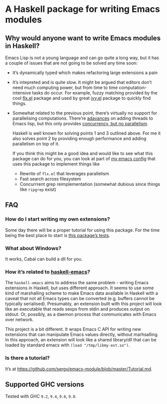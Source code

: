 # A Haskell package for writing Emacs modules

## Why would anyone want to write Emacs modules in Haskell?
Emacs Lisp is not a young language and can go quite a long way, but
it has a couple of issues that are not going to be solved any time soon:

- It’s dynamically typed which makes refactoring large extensions a pain
- It’s intepreted and is quite slow. It might be argued that editors don’t
  need much computing power, but from time to time computation-intensive
  tasks do occur. For example, fuzzy matching provided by the cool
  [flx.el](https://github.com/lewang/flx) package and used by great
  [ivy.el](https://github.com/abo-abo/swiper) package to quickly find things.
- Somewhat related to the previous point, there’s virtually no support
  for parallelising computations. There’re [adavances](https://www.gnu.org/software/emacs/draft/manual/html_node/elisp/Threads.html) on adding threads
  to Emacs lisp, but this only provides [concurrency, but no parallelism](https://stackoverflow.com/questions/1050222/what-is-the-difference-between-concurrency-and-parallelism).

  Haskell is well known for solving points 1 and 3 outlined above.
  For me it also solves point 2 by providing enough performance and adding
  parallelism on top of it.

  If you think this might be a good idea and would like to see what
  this package can do for you, you can look at part of
  [my emacs config](https://github.com/sergv/emacs-native/tree/master/lib/Emacs)
  that uses this package to implement things like

  + Rewrite of `flx.el` that leverages parallelism
  + Fast search across filesystem
  + Concurrrent grep reimplementation (somewhat dubious since things like `ripgrep` exist)

## FAQ
### How do I start writing my own extensions?
Some day there will be a proper tutorial for using this package.
For the time being the best place to start is
[this package’s tests](https://github.com/sergv/emacs-module/blob/master/test/src/Emacs/TestsInit.hs).

### What about Windows?
It works, Cabal can build a dll for you.

### How it’s related to [haskell-emacs](https://github.com/knupfer/haskell-emacs)?
The `haskell-emacs` aims to address the same problem - writing Emacs
extensions in Haskell, but uses different approach. It seems to use
some kind of marshalling scheme to make Emacs data available in
Haskell with a caveat that not all Emacs types can be converted (e.g.
buffers cannot be typically serialised). Presumably, an extension
built with this project will look like an executable that reads sexps
from stdin and produces output on stdout. Or, possibly, as a daemon
process that communicates with Emacs over network.

This project is a bit different. It wraps Emacs C API for writing new
extensions that can manipulate Emacs values directly, without
marhsalling. In this approach, an extension will look like a shared
library/dll that can be loaded by standard emacs with `(load "/tmp/libmy-ext.so")`.

### Is there a tutorial?
It’s at https://github.com/sergv/emacs-module/blob/master/Tutorial.md.

## Supported GHC versions

Tested with GHC `9.2`, `9.4`, `9.6`, `9.8`.
